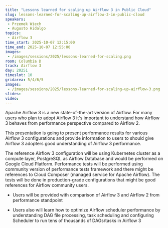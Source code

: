 ```yaml
---
title: "Lessons learned for scaling up Airflow 3 in Public Cloud"
slug: lessons-learned-for-scaling-up-airflow-3-in-public-cloud
speakers:
 - Przemek Wiech
 - Augusto Hidalgo
topics:
 - Airflow 3
time_start: 2025-10-07 12:15:00
time_end: 2025-10-07 12:55:00
images:
 - /images/sessions/2025/lessons-learned-for-scaling.png
room: Columbia D
track: Airflow 3
day: 20251
timeslot: 10
gridarea: 5/4/6/5
images: 
 - /images/sessions/2025/lessons-learned-for-scaling-up-airflow-3.png
slides:
video:
---
```


Apache Airflow 3 is a new state-of-the-art version of Airflow. For many users who plan to adopt Airflow 3 it's important to understand how Airflow 3 behaves from performance perspective compared to Airflow 2.

This presentation is going to present performance results for various Airflow 3 configurations and provide information to users to should give Airflow 3 adopters good understanding of Airflow 3 performance.

The reference Airflow 3 configuration will be using Kubernetes cluster as a compute layer, PostgreSQL as Airflow Database and would be performed on Google Cloud Platform. Performance tests will be performed using community version of performance tests framework and there might be references to Cloud Composer (managed service for Apache Airflow). The tests will be done in production-grade configurations that might be good references for Airflow community users. 

- Users will be provided with comparison of Airflow 3 and Airflow 2 from performance standpoint 

- Users also will learn how to optimize Airflow scheduler performance by understanding DAG file processing, task scheduling and configuring Scheduler to run tens of thousands of DAGs/tasks in Airflow 3